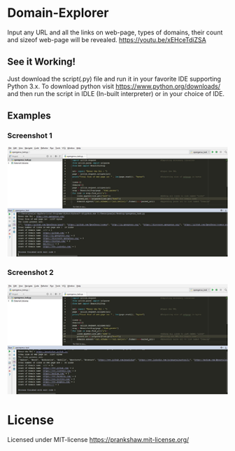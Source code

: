 # Domain-Explorer
Input any URL and all the links on web-page, types of domains, their count and sizeof web-page will be revealed.
https://youtu.be/xEHceTdiZSA
## See it Working!
Just download the script(.py) file and run it in your favorite IDE supporting Python 3.x. To download python visit https://www.python.org/downloads/ and then run the script in IDLE (In-built interpreter) or in your choice of IDE.

## Examples

### Screenshot 1
![Screenshot1](task_opengenus_1.jpg)

### Screenshot 2
![Screenshot2](task_opengenus-2.jpg)

# License
Licensed under MIT-license
https://prankshaw.mit-license.org/


